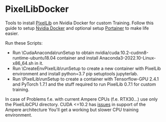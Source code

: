 # PixelLibDocker

Tools to install [PixelLib](https://github.com/ayoolaolafenwa/PixelLib) on Nvidia Docker for custom Training.
Follow this guide to setup [Nvidia Docker](https://docs.nvidia.com/datacenter/cloud-native/container-toolkit/install-guide.html#docker)
and optional setup [Portainer](https://docs.portainer.io/start/install/server/docker/linux) to make life easier.

Run these Scripts:
 * Run \CudaAnaconda\runSetup to obtain nvidia/cuda:10.2-cudnn8-runtime-ubuntu18.04 container and install Anaconda3-2022.10-Linux-x86_64.sh in it.
 * Run \CreateEnvPixelLib\runSetup to create a new container with PixelLib environment and install python=3.7 pip setuptools jupyterlab.
 * Run \PixelLib\runSetup to create a container with Tensorflow-GPU 2.4.1 and PyTorch 1.7.1 and the stuff required to run PixelLib 0.7.1 for custom training.
 
In case of Problems f.e. with current Ampere CPUs (f.e. RTX30...) use only the PixelLibCPU directory. CUDA <=10.2 has [issues](https://docs.nvidia.com/cuda/ampere-compatibility-guide/index.html) in support of the Ampere architecture You'll get a working but slower CPU training environment.
